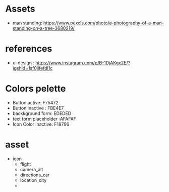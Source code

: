 # Assets
- man standing: https://www.pexels.com/photo/a-photography-of-a-man-standing-on-a-tree-3680219/

# references
- ui design : https://www.instagram.com/p/B-1DjAKgx2E/?igshid=1sf0jifefdl1c

# Colors pelette
- Button active: F75472 
- Button inactive : FBE4E7
- backkground form: EDEDED
- text form placeholder :AFAFAF
- Icon Color inactive: F18796 
# asset
- icon
  - flight
  - camera_alt
  - directions_car
  - location_city
  - 